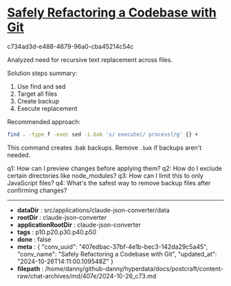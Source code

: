 # [Safely Refactoring a Codebase with Git](https://claude.ai/chat/407edbac-37bf-4e1b-bec3-142da29c5a45)

c734ad3d-e488-4679-96a0-cba45214c54c

 Analyzed need for recursive text replacement across files.

Solution steps summary:
1. Use find and sed
2. Target all files
3. Create backup
4. Execute replacement

Recommended approach:
```bash
find . -type f -exec sed -i.bak 's/ execute(/ process(/g' {} +
```
This command creates .bak backups. Remove `.bak` if backups aren't needed.

q1: How can I preview changes before applying them?
q2: How do I exclude certain directories like node_modules?
q3: How can I limit this to only JavaScript files?
q4: What's the safest way to remove backup files after confirming changes?

---

* **dataDir** : src/applications/claude-json-converter/data
* **rootDir** : claude-json-converter
* **applicationRootDir** : claude-json-converter
* **tags** : p10.p20.p30.p40.p50
* **done** : false
* **meta** : {
  "conv_uuid": "407edbac-37bf-4e1b-bec3-142da29c5a45",
  "conv_name": "Safely Refactoring a Codebase with Git",
  "updated_at": "2024-10-26T14:11:00.109548Z"
}
* **filepath** : /home/danny/github-danny/hyperdata/docs/postcraft/content-raw/chat-archives/md/407e/2024-10-26_c73.md